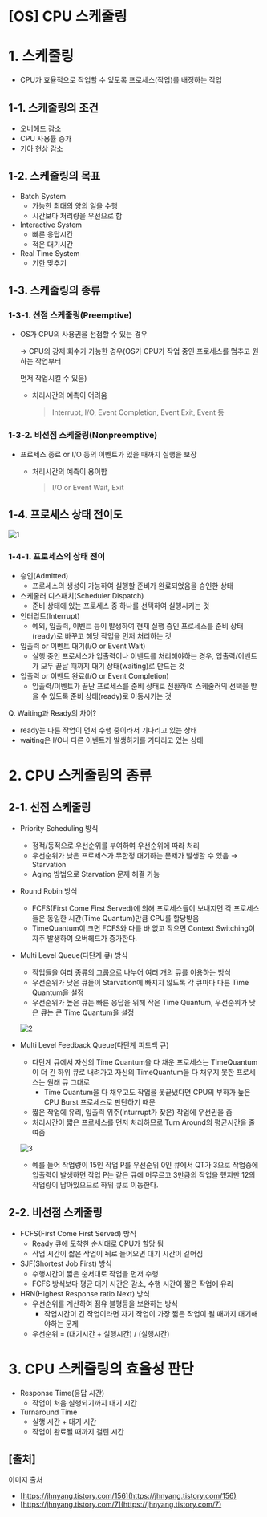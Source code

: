# [OS] CPU 스케줄링

# 1. 스케줄링

- CPU가 효율적으로 작업할 수 있도록 프로세스(작업)를 배정하는 작업

## 1-1. 스케줄링의 조건

- 오버헤드 감소
- CPU 사용률 증가
- 기아 현상 감소

## 1-2. 스케줄링의 목표

- Batch System
    - 가능한 최대의 양의 일을 수행
    - 시간보다 처리량을 우선으로 함
- Interactive System
    - 빠른 응답시간
    - 적은 대기시간
- Real Time System
    - 기한 맞추기
    

## 1-3. 스케줄링의 종류

### 1-3-1. 선점 스케줄링(Preemptive)

- OS가 CPU의 사용권을 선점할 수 있는 경우
    
     → CPU의 강제 회수가 가능한 경우(OS가 CPU가 작업 중인 프로세스를 멈추고 원하는 작업부터 
    
    먼저 작업시킬 수 있음)
    
    - 처리시간의 예측이 어려움
        
        > Interrupt, I/O, Event Completion, Event Exit, Event 등
        > 

### 1-3-2. 비선점 스케줄링(Nonpreemptive)

- 프로세스 종료 or I/O 등의 이벤트가 있을 때까지 실행을 보장
    - 처리시간의 예측이 용이함
        
        > I/O or Event Wait, Exit
        > 

## 1-4. 프로세스 상태 전이도

![1](https://user-images.githubusercontent.com/45481007/157034280-932d430b-1ccc-4b86-bdf3-ac743c51aeec.png)

### 1-4-1. 프로세스의 상태 전이

- 승인(Admitted)
    - 프로세스의 생성이 가능하여 실행할 준비가 완료되었음을 승인한 상태
- 스케줄러 디스패치(Scheduler Dispatch)
    - 준비 상태에 있는 프로세스 중 하나를 선택하여 실행시키는 것
- 인터럽트(Interrupt)
    - 예외, 입출력, 이벤트 등이 발생하여 현재 실행 중인 프로세스를 준비 상태(ready)로 바꾸고 해당 작업을 먼저 처리하는 것
- 입출력 or 이벤트 대기(I/O or Event Wait)
    - 실행 중인 프로세스가 입출력이나 이벤트를 처리해야하는 경우, 입출력/이벤트가 모두 끝날 때까지 대기 상태(waiting)로 만드는 것
- 입출력 or 이벤트 완료(I/O or Event Completion)
    - 입출력/이벤트가 끝난 프로세스를 준비 상태로 전환하여 스케줄러의 선택을 받을 수 있도록 준비 상태(ready)로 이동시키는 것

Q. Waiting과 Ready의 차이?

- ready는 다른 작업이 먼저 수행 중이라서 기다리고 있는 상태
- waiting은 I/O나 다른 이벤트가 발생하기를 기다리고 있는 상태
    
    

# 2. CPU 스케줄링의 종류

## 2-1. 선점 스케줄링

- Priority Scheduling 방식
    - 정적/동적으로 우선순위를 부여하여 우선순위에 따라 처리
    - 우선순위가 낮은 프로세스가 무한정 대기하는 문제가 발생할 수 있음 → Starvation
    - Aging 방법으로 Starvation 문제 해결 가능
- Round Robin 방식
    - FCFS(First Come First Served)에 의해 프로세스들이 보내지면 각 프로세스들은 동일한 시간(Time Quantum)만큼 CPU를 할당받음
    - TimeQuantum이 크면 FCFS와 다를 바 없고 작으면 Context Switching이 자주 발생하여 오버헤드가 증가한다.
- Multi Level Queue(다단계 큐) 방식
    - 작업들을 여러 종류의 그룹으로 나누어 여러 개의 큐를 이용하는 방식
    - 우선순위가 낮은 큐들이 Starvation에 빠지지 않도록 각 큐마다 다른 Time Quantum을 설정
    - 우선순위가 높은 큐는 빠른 응답을 위해 작은 Time Quantum, 우선순위가 낮은 큐는 큰 Time Quantum을 설정
    
    ![2](https://user-images.githubusercontent.com/45481007/157034290-2ec5db5d-f277-447f-8b2c-03b56a997d41.png)
    
- Multi Level Feedback Queue(다단계 피드백 큐)
    - 다단계 큐에서 자신의 Time Quantum을 다 채운 프로세스는 TimeQuantum이 더 긴 하위 큐로 내려가고 자신의 TimeQuantum을 다 채우지 못한 프로세스는 원래 큐 그대로
        - Time Quantum을 다 채우고도 작업을 못끝냈다면 CPU의 부하가 높은 CPU Burst 프로세스로 판단하기 때문
    - 짧은 작업에 유리, 입출력 위주(Inturrupt가 잦은) 작업에 우선권을 줌
    - 처리시간이 짧은 프로세스를 먼저 처리하므로 Turn Around의 평균시간을 줄여줌
    
    ![3](https://user-images.githubusercontent.com/45481007/157034295-3ee4f004-060e-4423-b5d9-700d3b62378a.png)
    
    - 예를 들어 작업량이 15인 작업 P를 우선순위 0인 큐에서 QT가 3으로 작업중에 입출력이 발생하면 작업 P는 같은 큐에 머무르고 3만큼의 작업을 했지만 12의 작업량이 남아있으므로 하위 큐로 이동한다.

## 2-2. 비선점 스케줄링

- FCFS(First Come First Served) 방식
    - Ready 큐에 도착한 순서대로 CPU가 할당 됨
    - 작업 시간이 짧은 작업이 뒤로 들어오면 대기 시간이 길어짐
- SJF(Shortest Job First) 방식
    - 수행시간이 짧은 순서대로 작업을 먼저 수행
    - FCFS 방식보다 평균 대기 시간은 감소, 수행 시간이 짧은 작업에 유리
- HRN(Highest Response ratio Next) 방식
    - 우선순위를 계산하여 점유 불평등을 보완하는 방식
        - 작업시간이 긴 작업이라면 자기 작업이 가장 짧은 작업이 될 때까지 대기해야하는 문제
    - 우선순위 = (대기시간 + 실행시간) / (실행시간)

# 3. CPU 스케줄링의 효율성 판단

- Response Time(응답 시간)
    - 작업이 처음 실행되기까지 대기 시간
- Turnaround Time
    - 실행 시간 + 대기 시간
    - 작업이 완료될 때까지 걸린 시간
    

## [출처]

이미지 출처

- [https://jhnyang.tistory.com/156](https://jhnyang.tistory.com/156)
- [https://jhnyang.tistory.com/7](https://jhnyang.tistory.com/7)
